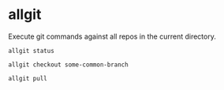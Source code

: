 # allgit

Execute git commands against all repos in the current directory.

```
allgit status
```
```
allgit checkout some-common-branch
```
```
allgit pull
```